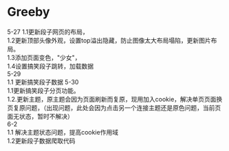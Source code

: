 # Greeby
5-27 1.1更新段子网页的布局，</br>
     1.2更新顶部头像外观，设置top溢出隐藏，防止图像太大布局塌陷，更新图片布局。</br>
	1.3添加页面变色，"少女"，</br>
	1.4设置搞笑段子跳转，加载数据</br>
5-29 </br>1.1 更新搞笑段子数据
5-30 </br>1.1更新搞笑段子分页功能。</br>
	1.2.更新主题，原主题会因为页面刷新而复原，现用加入cookie，解决单页页面换页复原问题，（出现问题，此处会因为点击另一个连接主题还是原色问题，当前页面无状态，暂时不解决）</br>
6-2 </br>
	1.1 解决主题状态问题，提高cookie作用域
	</br>
	1.2更新段子数据爬取代码

